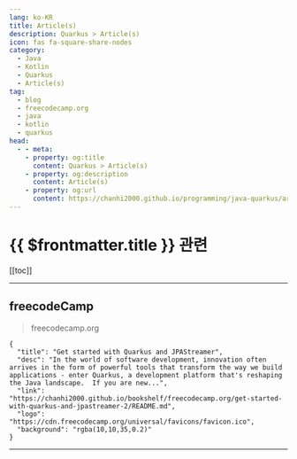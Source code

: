 ```yaml
---
lang: ko-KR
title: Article(s)
description: Quarkus > Article(s)
icon: fas fa-square-share-nodes
category: 
  - Java
  - Kotlin
  - Quarkus
  - Article(s)
tag: 
  - blog
  - freecodecamp.org
  - java
  - kotlin
  - quarkus
head:
  - - meta:
    - property: og:title
      content: Quarkus > Article(s)
    - property: og:description
      content: Article(s)
    - property: og:url
      content: https://chanhi2000.github.io/programming/java-quarkus/articles/
---
```


# {{ $frontmatter.title }} 관련

<SiteInfo
  name="freeCodeCamp Programming Tutorials: Python, JavaScript, Git & More"
  desc="Browse thousands of programming tutorials written by experts. Learn Web Development, Data Science, DevOps, Security, and get developer career advice."
  url="https://freecodecamp.org/news/"
  logo="https://cdn.freecodecamp.org/universal/favicons/favicon.ico"
  preview="https://cdn.freecodecamp.org/platform/universal/fcc_meta_1920X1080-indigo.png"/>

[[toc]]

---

## <FontIcon icon="fa-brands fa-free-code-camp"/>freecodeCamp

> freecodecamp.org

```component VPCard
{
  "title": "Get started with Quarkus and JPAStreamer",
  "desc": "In the world of software development, innovation often arrives in the form of powerful tools that transform the way we build applications - enter Quarkus, a development platform that's reshaping the Java landscape.  If you are new...",
  "link": "https://chanhi2000.github.io/bookshelf/freecodecamp.org/get-started-with-quarkus-and-jpastreamer-2/README.md",
  "logo": "https://cdn.freecodecamp.org/universal/favicons/favicon.ico",
  "background": "rgba(10,10,35,0.2)"
}
```

<!-- END freecodecamp.org -->

---

<TagLinks />